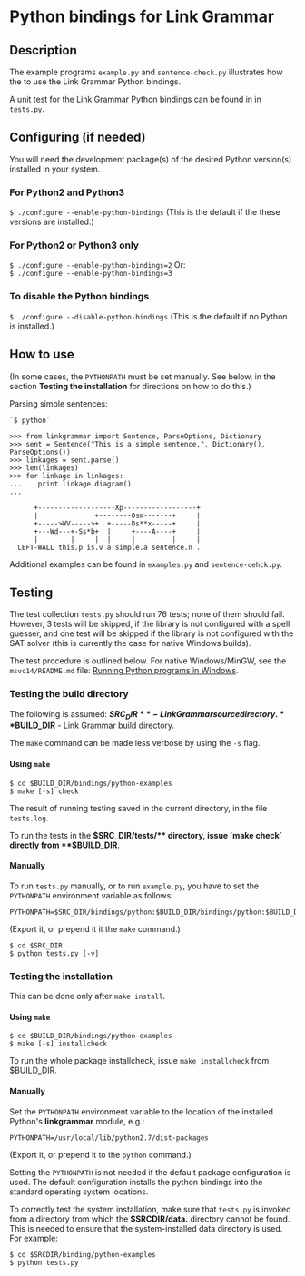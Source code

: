 Python bindings for Link Grammar
================================

Description
-----------
The example programs `example.py` and `sentence-check.py` illustrates
how the to use the Link Grammar Python bindings.

A unit test for the Link Grammar Python bindings can be found in
in `tests.py`.

Configuring (if needed)
-----------------------

You will need the development package(s) of the desired Python version(s)
installed in your system.

### For Python2 and Python3
   `$ ./configure --enable-python-bindings`
(This is the default if the these versions are installed.)

### For Python2 or Python3 only
   `$ ./configure --enable-python-bindings=2`
Or:<br>
   `$ ./configure --enable-python-bindings=3`

### To disable the Python bindings
   `$ ./configure --disable-python-bindings`
(This is the default if no Python is installed.)

How to use
----------
(In some cases, the `PYTHONPATH` must be set manually. See below, in
the section **Testing the installation** for directions on how to do
this.)

Parsing simple sentences:

```
`$ python`

>>> from linkgrammar import Sentence, ParseOptions, Dictionary
>>> sent = Sentence("This is a simple sentence.", Dictionary(), ParseOptions())
>>> linkages = sent.parse()
>>> len(linkages)
>>> for linkage in linkages:
...    print linkage.diagram()
...
```
```
      +-------------------Xp------------------+
      |              +--------Osm-------+     |
      +----->WV----->+  +-----Ds**x-----+     |
      +---Wd---+-Ss*b+  |     +----A----+     |
      |        |     |  |     |         |     |
  LEFT-WALL this.p is.v a simple.a sentence.n .
```
Additional examples can be found in `examples.py` and `sentence-cehck.py`.

Testing
-------
The test collection `tests.py` should run 76 tests; none of them should
fail.  However, 3 tests will be skipped, if the library is not configured
with a spell guesser, and one test will be skipped if the library is not
configured with the SAT solver (this is currently the case for native
Windows builds).

The test procedure is outlined below.  For native Windows/MinGW, see
the `msvc14/README.md` file:
[Running Python programs in Windows](/msvc14/README.md#running-python-programs).

### Testing the build directory
The following is assumed:
**$SRC_DIR** - Link Grammar source directory.
**$BUILD_DIR** - Link Grammar build directory.

The `make` command can be made less verbose by using the `-s` flag.

#### Using `make`
```
$ cd $BUILD_DIR/bindings/python-examples
$ make [-s] check
```
The result of running testing saved in the current directory, in the file
`tests.log`.

To run the tests in the **$SRC_DIR/tests/** directory, issue `make check`
directly from **$BUILD_DIR**.

#### Manually
To run `tests.py` manually, or to run `example.py`, you have to set the
`PYTHONPATH` environment variable as follows:
```
PYTHONPATH=$SRC_DIR/bindings/python:$BUILD_DIR/bindings/python:$BUILD_DIR/bindings/python/.libs
```
(Export it, or prepend it it the `make` command.)
```
$ cd $SRC_DIR
$ python tests.py [-v]
```

### Testing the installation
This can be done only after `make install`.

#### Using `make`
```
$ cd $BUILD_DIR/bindings/python-examples
$ make [-s] installcheck
```
To run the whole package installcheck, issue `make installcheck` from
$BUILD_DIR.

#### Manually
Set the `PYTHONPATH` environment variable to the location of the installed
Python's **linkgrammar** module, e.g.:

```
PYTHONPATH=/usr/local/lib/python2.7/dist-packages
```
(Export it, or prepend it to the `python` command.)

Setting the `PYTHONPATH` is not needed if the default package
configuration is used.  The default configuration installs the python
bindings into the standard operating system locations.

To correctly test the system installation, make sure that `tests.py` is
invoked from a directory from which the **$SRCDIR/data.** directory
cannot be found. This is needed to ensure that the system-installed data
directory is used. For example:

```
$ cd $SRCDIR/binding/python-examples
$ python tests.py
```
